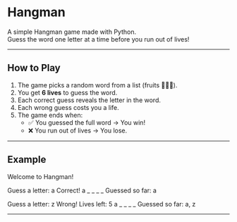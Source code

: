 # Hangman

A simple Hangman game made with Python.  
Guess the word one letter at a time before you run out of lives!

---

## How to Play
1. The game picks a random word from a list (fruits 🍎🍌🍇).
2. You get **6 lives** to guess the word.
3. Each correct guess reveals the letter in the word.
4. Each wrong guess costs you a life.
5. The game ends when:
   - ✅ You guessed the full word → You win!
   - ❌ You run out of lives → You lose.

---

## Example
Welcome to Hangman!

Guess a letter: a
Correct!
a _ _ _ _
Guessed so far: a

Guess a letter: z
Wrong! Lives left: 5
a _ _ _ _
Guessed so far: a, z

---
